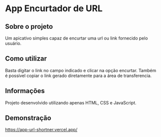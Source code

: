 # App Encurtador de URL

## Sobre o projeto
Um apicativo simples capaz de encurtar uma url ou link fornecido pelo usuário.

## Como utilizar
Basta digitar o link no campo indicado e clicar na opção encurtar. Também é possível copiar o link gerado diretamente para a área de transferencia.

## Informações
Projeto desenvolvido utilizando apenas HTML, CSS e JavaScript.

## Demonstração
https://app-url-shortner.vercel.app/